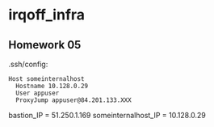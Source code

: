 # irqoff_infra

## Homework 05

.ssh/config:
```
Host someinternalhost
  Hostname 10.128.0.29
  User appuser
  ProxyJump appuser@84.201.133.XXX
```

bastion_IP = 51.250.1.169
someinternalhost_IP = 10.128.0.29
